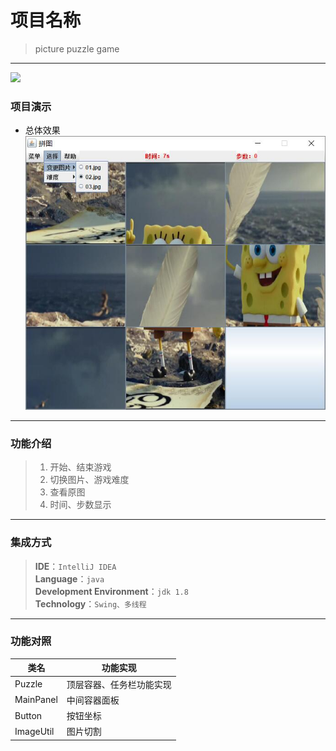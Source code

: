 # 项目名称
> picture puzzle game
---
![](https://img.shields.io/github/followers/Wuyiz?style=social)

### 项目演示
- 总体效果
![效果展示](https://github.com/Wuyiz/picture_puzzle/blob/master/img/%E6%95%88%E6%9E%9C%E5%B1%95%E7%A4%BA.jpg)
---
### 功能介绍
> 1. 开始、结束游戏 
> 2. 切换图片、游戏难度 
> 3. 查看原图 
> 4. 时间、步数显示 
---
### 集成方式
> **IDE**：`IntelliJ IDEA`  
> **Language**：`java`  
> **Development Environment**：`jdk 1.8`  
> **Technology**：`Swing、多线程`  
---
### 功能对照
|类名|功能实现|
|---|---|
| Puzzle | 顶层容器、任务栏功能实现 |
| MainPanel | 中间容器面板 |
| Button | 按钮坐标 |
| ImageUtil | 图片切割 |

